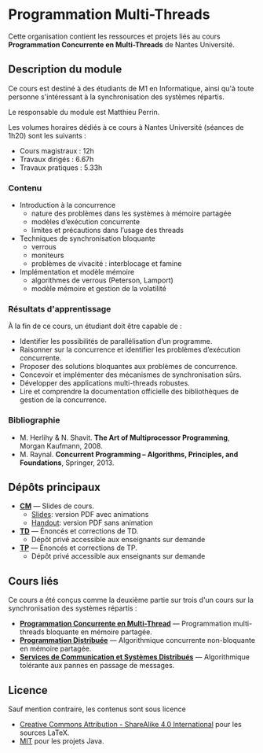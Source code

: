 # Programmation Multi-Threads

Cette organisation contient les ressources et projets liés au cours **Programmation Concurrente en Multi-Threads** de Nantes Université.

## Description du module

Ce cours est destiné à des étudiants de M1 en Informatique, ainsi qu'à toute personne s'intéressant à la synchronisation des systèmes répartis.

Le responsable du module est Matthieu Perrin.

Les volumes horaires dédiés à ce cours à Nantes Université (séances de 1h20) sont les suivants :
- Cours magistraux : 12h
- Travaux dirigés : 6.67h
- Travaux pratiques : 5.33h

### Contenu
- Introduction à la concurrence
  - nature des problèmes dans les systèmes à mémoire partagée
  - modèles d’exécution concurrente
  - limites et précautions dans l’usage des threads
- Techniques de synchronisation bloquante
  - verrous
  - moniteurs
  - problèmes de vivacité : interblocage et famine
- Implémentation et modèle mémoire
  - algorithmes de verrous (Peterson, Lamport)
  - modèle mémoire et gestion de la volatilité

### Résultats d'apprentissage
À la fin de ce cours, un étudiant doit être capable de :
- Identifier les possibilités de parallélisation d’un programme.
- Raisonner sur la concurrence et identifier les problèmes d’exécution concurrente.
- Proposer des solutions bloquantes aux problèmes de concurrence.
- Concevoir et implémenter des mécanismes de synchronisation sûrs.
- Développer des applications multi-threads robustes.
- Lire et comprendre la documentation officielle des bibliothèques de gestion de la concurrence.

### Bibliographie
- M. Herlihy & N. Shavit. **The Art of Multiprocessor Programming**, Morgan Kaufmann, 2008.
- M. Raynal. **Concurrent Programming – Algorithms, Principles, and Foundations**, Springer, 2013.

## Dépôts principaux
- [**CM**](https://github.com/ProgrammationMultiThread/CM) — Slides de cours.
  - [Slides](https://ProgrammationMultiThread.github.io/CM/slides.pdf): version PDF avec animations
  - [Handout](https://ProgrammationMultiThread.github.io/CM/handout.pdf): version PDF sans animation
- [**TD**](https://github.com/ProgrammationMultiThread/TD) — Énoncés et corrections de TD.
  - Dépôt privé accessible aux enseignants sur demande
- [**TP**](https://github.com/ProgrammationMultiThread/TP) — Énoncés et corrections de TP.
  - Dépôt privé accessible aux enseignants sur demande

## Cours liés
Ce cours a été conçus comme la deuxième partie sur trois d'un cours sur la synchronisation des systèmes répartis : 
- [**Programmation Concurrente en Multi-Thread**](https://github.com/ProgrammationMultiThread/CM) — Programmation multi-threads bloquante en mémoire partagée.
- [**Programmation Distribuée**](https://github.com/AlgorithmiqueConcurrente/CM) — Algorithmique concurrente non-bloquante en mémoire partagée.
- [**Services de Communication et Systèmes Distribués**](https://github.com/DistributedComputing/CM) — Algorithmique tolérante aux pannes en passage de messages.

## Licence
Sauf mention contraire, les contenus sont sous licence
- [Creative Commons Attribution - ShareAlike 4.0 International](https://creativecommons.org/licenses/by-sa/4.0/) pour les sources LaTeX.
- [MIT](https://opensource.org/licenses/MIT) pour les projets Java.
